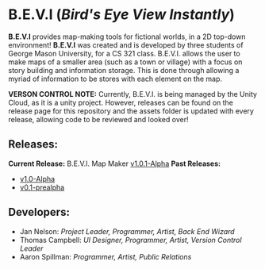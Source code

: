 # **B.E.V.I** (*Bird's Eye View Instantly*)
**B.E.V.I** provides map-making tools for fictional worlds, in a 2D top-down environment! **B.E.V.I** was created and is developed by three students of George Mason University, for a CS 321 class. B.E.V.I. allows the user to make maps of a smaller area (such as a town or village) with a focus on story building and information storage. This is done through allowing a myriad of information to be stores with each element on the map.

**VERSON CONTROL NOTE:** Currently, B.E.V.I. is being managed by the Unity Cloud, as it is a unity project. However, releases can be found on the release page for this repository and the assets folder is updated with every release, allowing code to be reviewed and looked over!

## Releases:
**Current Release:** B.E.V.I. Map Maker [v1.0.1-Alpha](https://github.com/Choheron/B.E.V.I/releases/tag/v1.0.1-Alpha)
**Past Releases:**
* [v1.0-Alpha](https://github.com/Choheron/B.E.V.I/releases/tag/v1.0-Alpha)
* [v0.1-prealpha](https://github.com/Choheron/B.E.V.I/releases/tag/v0.1-prealpha)


## Developers:
* Jan Nelson: *Project Leader, Programmer, Artist, Back End Wizard*
* Thomas Campbell: *UI Designer, Programmer, Artist, Version Control Leader*
* Aaron Spillman: *Programmer, Artist, Public Relations*
